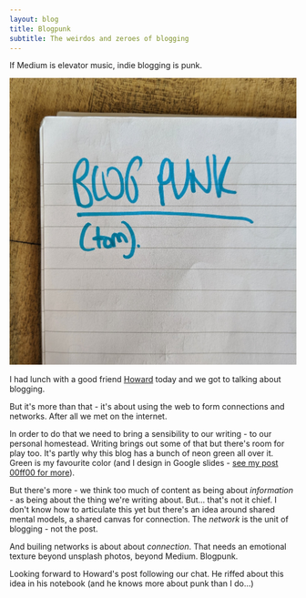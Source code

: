 ```yaml
---
layout: blog
title: Blogpunk
subtitle: The weirdos and zeroes of blogging
---
```


If Medium is elevator music, indie blogging is punk.

![](/images/blogpunk.jpg)

I had lunch with a good friend [Howard](https://www.howardgray.net/) today and we got to talking about blogging.

But it's more than that - it's about using the web to form connections and networks. After all we met on the internet.

In order to do that we need to bring a sensibility to our writing - to our personal homestead. Writing brings out some of that but there's room for play too. It's partly why this blog has a bunch of neon green all over it. Green is my favourite color (and I design in Google slides - [see my post 00ff00 for more](https://tomcritchlow.com/2017/09/22/00ff00/)).

But there's more - we think too much of content as being about *information* - as being about the thing we're writing about. But... that's not it chief. I don't know how to articulate this yet but there's an idea around shared mental models, a shared canvas for connection. The *network* is the unit of blogging - not the post.

And builing networks is about about *connection*. That needs an emotional texture beyond unsplash photos, beyond Medium. Blogpunk.

Looking forward to Howard's post following our chat. He riffed about this idea in his notebook (and he knows more about punk than I do...)
